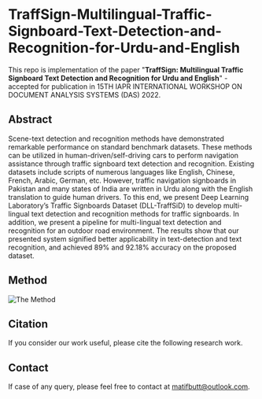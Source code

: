 # TraffSign-Multilingual-Traffic-Signboard-Text-Detection-and-Recognition-for-Urdu-and-English
This repo is implementation of the paper "**TraffSign: Multilingual Traffic Signboard Text Detection and Recognition for Urdu and English**" - accepted for publication in 15TH IAPR INTERNATIONAL WORKSHOP ON DOCUMENT ANALYSIS SYSTEMS (DAS) 2022.

## Abstract
Scene-text detection and recognition methods have demonstrated remarkable performance on standard benchmark datasets. These methods can be utilized in human-driven/self-driving cars to perform navigation assistance through traffic signboard text detection and recognition. Existing datasets include scripts of numerous languages like English, Chinese, French, Arabic, German, etc. However, traffic navigation signboards in Pakistan and many states of India are written in Urdu along with the English translation to guide human drivers. To this end, we present Deep Learning Laboratory’s Traffic Signboards Dataset (DLL-TraffSiD) to develop multi-lingual text detection and recognition methods for traffic signboards. In addition, we present a pipeline for multi-lingual text detection and recognition for an outdoor road environment. The results show that our presented system signified better applicability in text-detection and text recognition, and achieved 89% and 92.18% accuracy on the proposed dataset.

## Method
![The Method](https://github.com/aatiibutt/TraffSign-Multilingual-Traffic-Signboard-Text-Detection-and-Recognition-for-Urdu-and-English/blob/patch-1/Docs/Thesis-Method-U1.jpg)

## Citation
If you consider our work useful, please cite the following research work.



## Contact
If case of any query, please feel free to contact at matifbutt@outlook.com.
